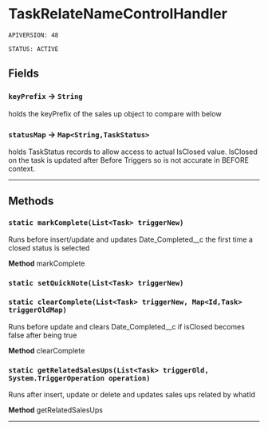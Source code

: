 # TaskRelateNameControlHandler

`APIVERSION: 48`

`STATUS: ACTIVE`
## Fields

### `keyPrefix` → `String`


holds the keyPrefix of the sales up object to compare with below

### `statusMap` → `Map<String,TaskStatus>`


holds TaskStatus records to allow access to actual IsClosed value. IsClosed on the task is updated after Before Triggers so is not accurate in BEFORE context.

---
## Methods
### `static markComplete(List<Task> triggerNew)`

Runs before insert/update and updates Date_Completed__c the first time a closed status is selected


**Method** markComplete

### `static setQuickNote(List<Task> triggerNew)`
### `static clearComplete(List<Task> triggerNew, Map<Id,Task> triggerOldMap)`

Runs before update and clears Date_Completed__c if isClosed becomes false after being true


**Method** clearComplete

### `static getRelatedSalesUps(List<Task> triggerOld, System.TriggerOperation operation)`

Runs after insert, update or delete and updates sales ups related by whatId


**Method** getRelatedSalesUps

---
